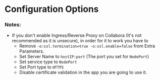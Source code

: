 # Configuration Options

### Notes: 
* If you don't enable Ingress/Reverse Proxy on Collabora (It's not recommended as it is unsecure), in order for it to work you have to 
    * Remove `-o:ssl.termination=true -o:ssl.enable=false` from Extra Parameters.
    * Set Server Name to `hostIP:port` (The port you set for `NodePort`)
    * Set service type to `NodePort`
    * Set Port type to `HTTPS`
    * Disable certificate validation in the app you are going to use it.